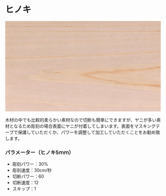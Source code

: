 # ヒノキ

![](/assets/kisohinoki_itame_m.jpg)

木材の中でも比較的柔らかい素材なので切断も簡単にできますが、ヤニが多い素材となるため彫刻の場合表面にヤニが付着してしまいます。表面をマスキングテープで保護していただくか、パワーを調整して加工していただくことをお勧め致します。



### パラメーター（ヒノキ5ｍｍ）

* 彫刻パワー：30%
* 彫刻速度：30cm/秒
* 切断パワー：60
* 切断速度：12
* スキップ：1



